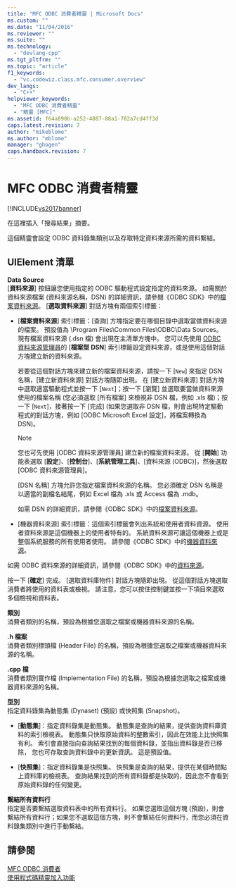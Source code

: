 ```yaml
---
title: "MFC ODBC 消費者精靈 | Microsoft Docs"
ms.custom: ""
ms.date: "11/04/2016"
ms.reviewer: ""
ms.suite: ""
ms.technology: 
  - "devlang-cpp"
ms.tgt_pltfrm: ""
ms.topic: "article"
f1_keywords: 
  - "vc.codewiz.class.mfc.consumer.overview"
dev_langs: 
  - "C++"
helpviewer_keywords: 
  - "MFC ODBC 消費者精靈"
  - "精靈 [MFC]"
ms.assetid: f64a890b-a252-4887-88a1-782a7cd4ff3d
caps.latest.revision: 7
author: "mikeblome"
ms.author: "mblome"
manager: "ghogen"
caps.handback.revision: 7
---
```

# MFC ODBC 消費者精靈
[!INCLUDE[vs2017banner](../../assembler/inline/includes/vs2017banner.md)]

在這裡插入「搜尋結果」摘要。  
  
 這個精靈會設定 ODBC 資料錄集類別以及存取特定資料來源所需的資料繫結。  
  
## UIElement 清單  
 **Data Source**  
 \[**資料來源**\] 按鈕讓您使用指定的 ODBC 驅動程式設定指定的資料來源。  如需關於資料來源檔案 \(資料來源名稱，DSN\) 的詳細資訊，請參閱《ODBC SDK》中的[檔案資料來源](https://msdn.microsoft.com/en-us/library/ms715401.aspx)。  \[**選取資料來源**\] 對話方塊有兩個索引標籤：  
  
-   \[**檔案資料來源**\] 索引標籤：\[查詢\] 方塊指定要在哪個目錄中選取當做資料來源的檔案。  預設值為 \\Program Files\\Common Files\\ODBC\\Data Sources。  現有檔案資料來源 \(.dsn 檔\) 會出現在主清單方塊中。  您可以先使用 [ODBC 資料來源管理員](https://msdn.microsoft.com/en-us/library/ms714024.aspx)的 \[**檔案型 DSN**\] 索引標籤設定資料來源，或是使用這個對話方塊建立新的資料來源。  
  
     若要從這個對話方塊來建立新的檔案資料來源，請按一下 \[`New`\] 來指定 DSN 名稱，\[建立新資料來源\] 對話方塊隨即出現。  在 \[建立新資料來源\] 對話方塊中選取適當驅動程式並按一下 \[`Next`\]；按一下 \[瀏覽\] 並選取要當做資料來源使用的檔案名稱 \(您必須選取 \[所有檔案\] 來檢視非 DSN 檔，例如 .xls 檔\)；按一下 \[`Next`\]，接著按一下 \[完成\] \(如果您選取非 DSN 檔，則會出現特定驅動程式的對話方塊，例如 \[ODBC Microsoft Excel 設定\]，將檔案轉換為 DSN\)。  
  
    > [!NOTE]
    >  您也可先使用 \[ODBC 資料來源管理員\] 建立新的檔案資料來源。  從 \[**開始**\] 功能表選取 \[**設定**\]、\[**控制台**\]、\[**系統管理工具**\]、\[資料來源 \(ODBC\)\]，然後選取 \[ODBC 資料來源管理員\]。  
  
     \[DSN 名稱\] 方塊允許您指定檔案資料來源的名稱。  您必須確定 DSN 名稱是以適當的副檔名結尾，例如 Excel 檔為 .xls 或 Access 檔為 .mdb。  
  
     如需 DSN 的詳細資訊，請參閱《ODBC SDK》中的[檔案資料來源](https://msdn.microsoft.com/en-us/library/ms715401.aspx)。  
  
-   \[機器資料來源\] 索引標籤：這個索引標籤會列出系統和使用者資料資源。  使用者資料來源是這個機器上的使用者特有的。  系統資料來源可讓這個機器上或是整個系統服務的所有使用者使用。  請參閱《ODBC SDK》中的[機器資料來源](https://msdn.microsoft.com/en-us/library/ms710952.aspx)。  
  
 如需 ODBC 資料來源的詳細資訊，請參閱《ODBC SDK》中的[資料來源](https://msdn.microsoft.com/en-us/library/ms711688.aspx)。  
  
 按一下 \[**確定**\] 完成。  \[選取資料庫物件\] 對話方塊隨即出現。  從這個對話方塊選取消費者將使用的資料表或檢視。  請注意，您可以按住控制鍵並按一下項目來選取多個檢視和資料表。  
  
 **類別**  
 消費者類別的名稱，預設為根據您選取之檔案或機器資料來源的名稱。  
  
 **.h 檔案**  
 消費者類別標頭檔 \(Header File\) 的名稱，預設為根據您選取之檔案或機器資料來源的名稱。  
  
 **.cpp 檔**  
 消費者類別實作檔 \(Implementation File\) 的名稱，預設為根據您選取之檔案或機器資料來源的名稱。  
  
 **型別**  
 指定資料錄集為動態集 \(Dynaset\) \(預設\) 或快照集 \(Snapshot\)。  
  
-   \[**動態集**\]：指定資料錄集是動態集。  動態集是查詢的結果，提供查詢資料庫資料的索引檢視表。  動態集只快取原始資料的整數索引，因此在效能上比快照集有利。  索引會直接指向查詢結果找到的每個資料錄，並指出資料錄是否已移除，  您也可存取查詢資料錄中的更新資訊。  這是預設值。  
  
-   \[**快照集**\]：指定資料錄集是快照集。  快照集是查詢的結果，提供在某個時間點上資料庫的檢視表。  查詢結果找到的所有資料錄都是快取的，因此您不會看到原始資料錄的任何變更。  
  
 **繫結所有資料行**  
 指定是否要繫結選取資料表中的所有資料行。  如果您選取這個方塊 \(預設\)，則會繫結所有資料行；如果您不選取這個方塊，則不會繫結任何資料行，而您必須在資料錄集類別中進行手動繫結。  
  
## 請參閱  
 [MFC ODBC 消費者](../../mfc/reference/adding-an-mfc-odbc-consumer.md)   
 [使用程式碼精靈加入功能](../../ide/adding-functionality-with-code-wizards-cpp.md)